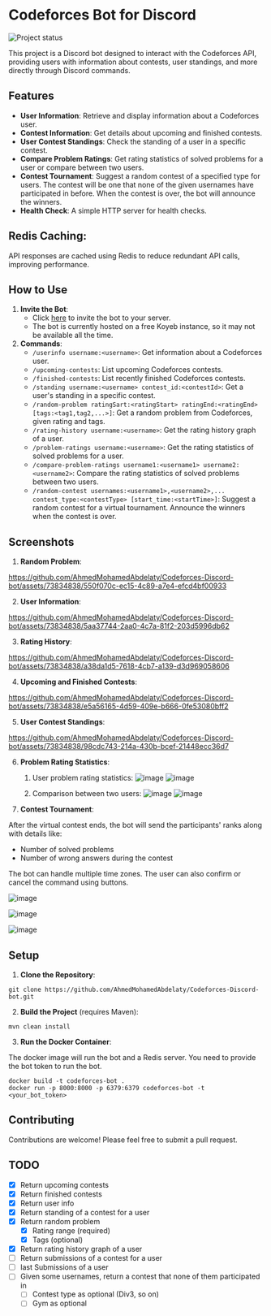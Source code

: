 # Codeforces Bot for Discord

![Project status](https://img.shields.io/badge/status-in%20progress-yellow)

This project is a Discord bot designed to interact with the Codeforces API, providing users with information about
contests, user standings, and more directly through Discord commands.

## Features

- **User Information**: Retrieve and display information about a Codeforces user.
- **Contest Information**: Get details about upcoming and finished contests.
- **User Contest Standings**: Check the standing of a user in a specific contest.
- **Compare Problem Ratings**: Get rating statistics of solved problems for a user or compare between two users.
- **Contest Tournament**: Suggest a random contest of a specified type for users. The contest will be one that none of the given usernames have participated in before. When the contest is over, the bot will announce the winners.
- **Health Check**: A simple HTTP server for health checks.

## Redis Caching:

API responses are cached using Redis to reduce redundant API calls, improving performance.

## How to Use
1. **Invite the Bot**:
    - Click [here](https://discord.com/api/oauth2/authorize?client_id=1257793557838692473&permissions=0&scope=bot%20applications.commands) to invite the bot to your server.
    - The bot is currently hosted on a free Koyeb instance, so it may not be available all the time.
2. **Commands**:
    - `/userinfo username:<username>`: Get information about a Codeforces user.
    - `/upcoming-contests`: List upcoming Codeforces contests.
    - `/finished-contests`: List recently finished Codeforces contests.
    - `/standing username:<username> contest_id:<contestId>`: Get a user's standing in a specific contest.
    - `/random-problem ratingSart:<ratingStart> ratingEnd:<ratingEnd> [tags:<tag1,tag2,...>]`: Get a random problem from Codeforces, given rating and tags.
    - `/rating-history username:<username>`: Get the rating history graph of a user.
    - `/problem-ratings username:<username>`: Get the rating statistics of solved problems for a user.
    - `/compare-problem-ratings username1:<username1> username2:<username2>`: Compare the rating statistics of solved problems between two users.
    <!-- /random-contest usernames: _AhmedMohamed_, Shayan contest_type: div3 start_time: 2024-09-16 07:37:00 +03:00 -->
    - `/random-contest usernames:<username1>,<username2>,... contest_type:<contestType> [start_time:<startTime>]`: Suggest a random contest for a virtual tournament. Announce the winners when the contest is over.

## Screenshots

1. **Random Problem**:


https://github.com/AhmedMohamedAbdelaty/Codeforces-Discord-bot/assets/73834838/550f070c-ec15-4c89-a7e4-efcd4bf00933

2. **User Information**:


https://github.com/AhmedMohamedAbdelaty/Codeforces-Discord-bot/assets/73834838/5aa37744-2aa0-4c7a-81f2-203d5996db62

3. **Rating History**:


https://github.com/AhmedMohamedAbdelaty/Codeforces-Discord-bot/assets/73834838/a38da1d5-7618-4cb7-a139-d3d969058606

4. **Upcoming and Finished Contests**:


https://github.com/AhmedMohamedAbdelaty/Codeforces-Discord-bot/assets/73834838/e5a56165-4d59-409e-b666-0fe53080bff2

5. **User Contest Standings**:


https://github.com/AhmedMohamedAbdelaty/Codeforces-Discord-bot/assets/73834838/98cdc743-214a-430b-bcef-21448ecc36d7


6. **Problem Rating Statistics**:

    1. User problem rating statistics:
    ![image](https://github.com/user-attachments/assets/681b2ad2-6c69-488e-bc15-fbeb8711098e)
    ![image](https://github.com/user-attachments/assets/f6f3828f-ba1d-43dc-bd18-cb47cf5f0e5c)


    2. Comparison between two users:
    ![image](https://github.com/user-attachments/assets/c4fffbd2-725e-4f80-8d10-43e1c7900fbd)
    ![image](https://github.com/user-attachments/assets/5e373b13-0907-4c92-b779-bbd1f1978715)

6. **Contest Tournament**:

After the virtual contest ends, the bot will send the participants' ranks along with details like:

- Number of solved problems
- Number of wrong answers during the contest

The bot can handle multiple time zones. The user can also confirm or cancel the command using buttons.

![image](https://github.com/user-attachments/assets/bdf178bb-ad8d-400a-af31-1c287dc6e5d0)

![image](https://github.com/user-attachments/assets/dc3589c5-2c88-4ee8-85a1-08b8b25201c0)

![image](https://github.com/user-attachments/assets/599868d4-052f-4af4-b797-2e683e2c50e0)

## Setup

1. **Clone the Repository**:

```
git clone https://github.com/AhmedMohamedAbdelaty/Codeforces-Discord-bot.git
```

2. **Build the Project** (requires Maven):

```
mvn clean install
```

3. **Run the Docker Container**:

The docker image will run the bot and a Redis server. You need to provide the bot token to run the bot.

```
docker build -t codeforces-bot .
docker run -p 8000:8000 -p 6379:6379 codeforces-bot -t <your_bot_token>
```

## Contributing

Contributions are welcome! Please feel free to submit a pull request.

## TODO

- [x] Return upcoming contests
- [x] Return finished contests
- [x] Return user info
- [x] Return standing of a contest for a user
- [x] Return random problem
    - [x] Rating range (required)
    - [x] Tags (optional)
- [x] Return rating history graph of a user
- [ ] Return submissions of a contest for a user
- [ ] last Submissions of a user
- [ ] Given some usernames, return a contest that none of them participated in
    - [ ] Contest type as optional (Div3, so on)
    - [ ] Gym as optional
